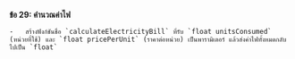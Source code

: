 **ข้อ 29: คำนวณค่าไฟ**
    
    -   สร้างฟังก์ชันชื่อ `calculateElectricityBill` ที่รับ `float unitsConsumed` (หน่วยที่ใช้) และ `float pricePerUnit` (ราคาต่อหน่วย) เป็นพารามิเตอร์ แล้วส่งค่าไฟทั้งหมดกลับไปเป็น `float`